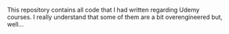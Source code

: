 This repository contains all code that I had written regarding Udemy courses.
I really understand that some of them are a bit overengineered but, well...
